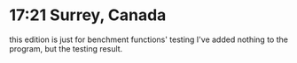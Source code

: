 # 17:21 Surrey, Canada
this edition is just for benchment functions' testing
I've added nothing to the program, but the testing result.
